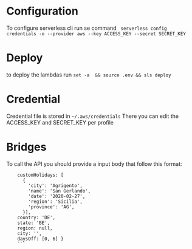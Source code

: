 # Configuration
To configure serverless cli run se command ` serverless config credentials -o --provider aws --key ACCESS_KEY --secret SECRET_KEY`


# Deploy
to deploy the lambdas run ` set -a  && source .env && sls deploy `

# Credential 
Credential file is stored in ` ~/.aws/credentials `
There you can edit the ACCESS_KEY and SECRET_KEY per profile

# Bridges
To call the API you should provide a input body that follow this format:
``` { dayOfHolidays: 1,
    customHolidays: [
      {
        'city': 'Agrigento',
        'name': 'San Gerlando',
        'date': '2020-02-27',
        'region': 'Sicilia',
        'province': 'AG',
      }],
    country: 'DE',
    state: 'BE',
    region: null,
    city: '',
    daysOff: [0, 6] }
    ```